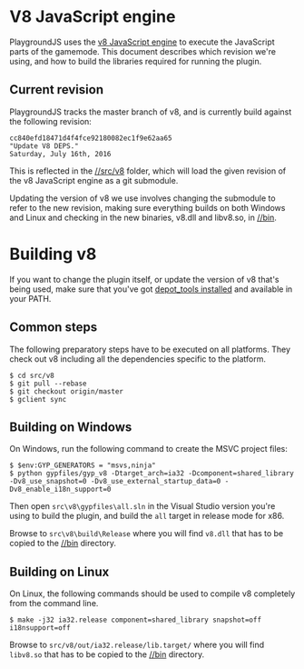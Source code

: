 # V8 JavaScript engine
PlaygroundJS uses the [v8 JavaScript engine](https://code.google.com/p/v8/) to execute the JavaScript parts of the gamemode. This document describes which revision we're using, and how to build the libraries required for running the plugin.

## Current revision
PlaygroundJS tracks the master branch of v8, and is currently build against the following revision:

    cc840efd18471d4f4fce92180082ec1f9e62aa65
    "Update V8 DEPS."
    Saturday, July 16th, 2016

This is reflected in the [//src/v8](/src/v8) folder, which will load the given revision of the v8 JavaScript engine as a git submodule.

Updating the version of v8 we use involves changing the submodule to refer to the new revision, making sure everything builds on both Windows and Linux and checking in the new binaries, v8.dll and libv8.so, in [//bin](/bin).

# Building v8
If you want to change the plugin itself, or update the version of v8 that's being used, make sure that you've got [depot_tools installed](https://dev.chromium.org/developers/how-tos/install-depot-tools) and available in your PATH.

## Common steps
The following preparatory steps have to be executed on all platforms. They check out v8 including all the dependencies specific to the platform.

    $ cd src/v8
    $ git pull --rebase
    $ git checkout origin/master
    $ gclient sync

## Building on Windows
On Windows, run the following command to create the MSVC project files:

    $ $env:GYP_GENERATORS = "msvs,ninja"
    $ python gypfiles/gyp_v8 -Dtarget_arch=ia32 -Dcomponent=shared_library -Dv8_use_snapshot=0 -Dv8_use_external_startup_data=0 -Dv8_enable_i18n_support=0

Then open `src\v8\gypfiles\all.sln` in the Visual Studio version you're using to build the plugin, and build the `all` target in release mode for x86.

Browse to `src\v8\build\Release` where you will find `v8.dll` that has to be copied to the [//bin](/bin) directory.

## Building on Linux
On Linux, the following commands should be used to compile v8 completely from the command line.

    $ make -j32 ia32.release component=shared_library snapshot=off i18nsupport=off

Browse to `src/v8/out/ia32.release/lib.target/` where you will find `libv8.so` that has to be copied to the [//bin](/bin) directory.
